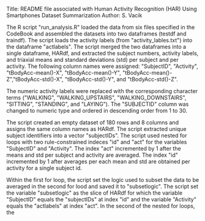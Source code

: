 Title: README file associated with Human Activity Recognition (HAR) Using Smartphones Dataset Summarization
Author: S. Vacik

The R script "run_analysis.R" loaded the data from six files specified in the CodeBook and assembled the datasets into two dataframes (testdf and traindf). The script loads the activity labels (from "activity_lables.txt") into the dataframe "actlabels".  The script merged the two dataframes into a single dataframe, HARdf, and extracted the subject numbers, activity labels, and triaxial means and standard deviations (std) per subject and per activity. The following column names were assigned: "SubjectID", "Activity", "tBodyAcc-mean()-X", "tBodyAcc-mean()-Y", "tBodyAcc-mean()-Z","tBodyAcc-std()-X", "tBodyAcc-std()-Y",
and "tBodyAcc-std()-Z".

The numeric activity labels were replaced with the corresponding character terms ("WALKING", "WALKING_UPSTAIRS", "WALKING_DOWNSTAIRS", "SITTING", "STANDING", and "LAYING"). The "SUBJECTID" column was changed to numeric type and ordered in descending order from 1 to 30. 

The script created an empty dataset of 180 rows and 8 columns and assigns the same column names as HARdf. The script extracted unique subject identifiers into a vector "subjectIDs". The script used nested for loops with two rule-constrained indeces "id" and "act" for the variables "SubjectID" and "Activity". The index "act" incremented by 1 after the means and std per subject and activity are averaged. The index "id" incremented by 1 after averages per each mean and std are obtained per activity for a single subject id.

Within the first for loop, the script set the logic used to subset the data to be averaged in the second for lood and saved it to "subsetlogic". The script set the variable "subsetlogic" as the slice of HARdf for which the variable "SubjectID" equals the "subjectIDs" at index "id" and the variable "Activity" equals the "actlabels" at index "act".
In the second of the nested for loops, the 

